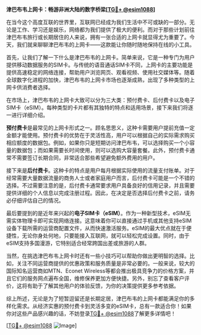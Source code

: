 **津巴布韦上网卡：畅游非洲大陆的数字桥梁[[TG💪+ @esim1088](https://t.me/s/esim1088)]**

在当今这个高度互联的世界里，互联网已经成为我们生活中不可或缺的一部分。无论是工作、学习还是娱乐，网络都为我们提供了极大的便利。而对于那些计划前往津巴布韦旅行或长期居住的人来说，拥有一张合适的上网卡就显得尤为重要了。今天，我们就来聊聊津巴布韦的上网卡——这款能让你随时随地保持在线的小工具。

首先，让我们了解一下什么是津巴布韦的上网卡。简单来说，它是一种专门为用户提供移动数据服务的SIM卡。与传统的语音通话SIM卡不同，上网卡的主要功能是提供高速稳定的网络连接，帮助用户浏览网页、观看视频、使用社交媒体等。随着全球数字化进程的加快，津巴布韦的上网卡市场也逐渐成熟，出现了多种类型的上网卡供消费者选择。

在市场上，津巴布韦的上网卡大致可以分为三大类：预付费卡、后付费卡以及电子SIM卡（eSIM）。每种类型的卡片都有其独特的特点和适用场景，接下来我们将逐一进行详细介绍。

**预付费卡**是最常见的上网卡形式之一。顾名思思义，这种卡需要用户提前充值一定金额才能使用。预付费卡的优势在于灵活性高，用户可以根据自己的实际需求购买相应额度的数据包。例如，如果你只是短期访问津巴布韦，可以选择购买一个小容量的数据包；而如果需要长时间使用，则可以选购大容量套餐。此外，预付费卡通常不需要签订长期合同，非常适合那些希望避免额外费用的用户。

接下来是**后付费卡**。这种卡的特点是用户每月根据实际使用的流量支付账单。对于经常需要大量数据流量的商务人士或者家庭用户而言，后付费卡可能是一个不错的选择。不过需要注意的是，后付费卡通常要求用户具备良好的信用记录，并且需要提供详细的个人信息以完成注册过程。因此，在决定是否选择后付费卡之前，请务必仔细评估自己的情况。

最后要提到的是近年来兴起的**电子SIM卡（eSIM）**。作为一种新型技术，eSIM无需实体物理卡即可实现网络连接。这意味着你可以直接通过手机或其他支持eSIM设备下载所需的运营商配置文件，从而快速激活服务。eSIM的最大优点就在于便捷性，无论你身处何地，只要能接入互联网，就可以轻松完成设置。同时，由于eSIM支持多国漫游，它特别适合经常跨国出差或旅游的人群。

当然，在挑选津巴布韦上网卡时还有一些小技巧可以帮助你做出更明智的选择。比如，关注不同运营商提供的优惠政策和服务质量是非常必要的。一般来说，较大的国际知名运营商如MTN、Econet Wireless等都会推出极具竞争力的价格方案，并且它们的服务网点遍布全国，维修保养更加方便快捷。另外，别忘了查看客户评价，这将有助于了解其他用户的体验反馈，为你的决策提供更多参考依据。

综上所述，无论是为了短暂逗留还是长期定居，津巴布韦的上网卡都能满足你的多样化需求。从经济实惠的预付费卡到灵活多变的eSIM卡，总有一款适合你！如果你对这些产品感兴趣的话，不妨登录[TG💪+ @esim1088](https://t.me/s/esim1088)了解更多详情吧！

[[TG💪+ @esim1088](https://t.me/s/esim1088) ![Image](https://i.postimg.cc/4NQfJmqS/Snipaste-2025-05-13-00-14-12.png)]